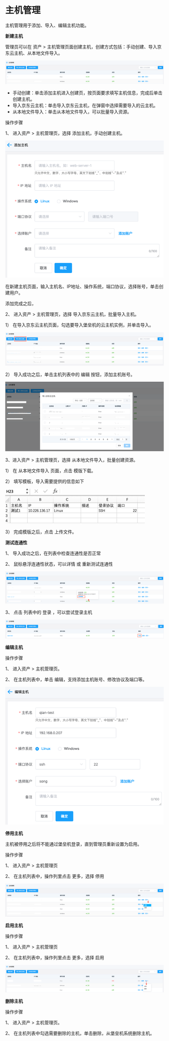# 主机管理


主机管理用于添加、导入、编辑主机功能。


**新建主机**

管理员可以在 资产 > 主机管理页面创建主机，创建方式包括：手动创建、导入京东云主机、从本地文件导入。

![](/image/Bastion/hostList.png) 


- 手动创建：单击添加主机进入创建页，按页面要求填写主机信息，完成后单击创建主机。
- 导入京东云主机：单击导入京东云主机，在弹窗中选择需要导入的云主机。
- 从本地文件导入：单击从本地文件导入，可以批量导入资源。


操作步骤

1、 进入资产 > 主机管理页，选择 添加主机，手动创建主机。

   ![](/image/Bastion/addHost.png) 
   
   在新建主机页面，输入主机名、IP地址、操作系统，端口协议，选择账号，单击创建用户。
   
   添加完成之后，

2、 进入资产 > 主机管理页，选择 导入京东云主机，批量导入主机。
    
  1） 在导入京东云主机页面，勾选要导入堡垒机的云主机实例，并单击导入。
  
  ![](/image/Bastion/import-ecs1.png) 
  
  2） 导入成功之后，单击主机列表中的 编辑 按钮，添加主机账号。
  
  ![](/image/Bastion/import-ecs2.png) 
  
 
3、进入资产 > 主机管理页，选择 从本地文件导入，批量创建资源。

  1） 在 从本地文件导入 页面，点击 模版下载。
  
  2） 填写模板，导入需要提供的信息如下
    
  ![](/image/Bastion/modelHost.png) 
  
  3） 完成模版之后，点击 上传文件。
  
**测试连通性**  
  
1、 导入成功之后，在列表中检查连通性是否正常

2、 鼠标悬浮连通性状态，可以详情 或 重新测试连通性

 ![](/image/Bastion/test.png) 

3、 点击 列表中的 登录 ，可以尝试登录主机

 ![](/image/Bastion/onBoard.png) 
 
 
**编辑主机**

操作步骤

1、 进入资产 > 主机管理页。

2、 在主机列表中，单击 编辑，支持添加主机账号、修改协议及端口等。

  ![](/image/Bastion/editHost.png) 
  

**停用主机**

主机被停用之后将不能通过堡垒机登录，直到管理员重新设置为启用。

操作步骤

1、 进入资产 > 主机管理页

2、 在主机列表中，操作列里点击 更多，选择 停用

  ![](/image/Bastion/stopHost.png) 

**启用主机**

操作步骤

1、 进入资产 > 主机管理页

2、 在主机列表中，操作列里点击 更多，选择 启用

  ![](/image/Bastion/startHost.png) 

**删除主机**

操作步骤

1、 进入资产 > 主机管理页。

2、 在主机列表中勾选需要删除的主机，单击删除，从堡垒机系统删除主机。



